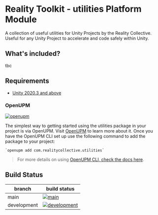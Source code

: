 # Reality Toolkit - utilities Platform Module

A collection of useful utilities for Unity Projects by the Reality Collective.  Useful for any Unity Project to accelerate and code safely within Unity.

## What's included?
<!-- Fill in list of what is included here -->

tbc

## Requirements
<!-- Fill in list of requirements here -->

- [Unity 2020.3 and above](https://unity.com/)

### OpenUPM
<!-- Check openUPM links and details -->

[![openupm](https://img.shields.io/npm/v/com.realitycollective.utilities?label=openupm&registry_uri=https://package.openupm.com)](https://openupm.com/packages/com.realitycollective.utilities/)

The simplest way to getting started using the utilities package in your project is via OpenUPM. Visit [OpenUPM](https://openupm.com/docs/) to learn more about it. Once you have the OpenUPM CLI set up use the following command to add the package to your project:

```
`openupm add com.realitycollective.utilities`
```

> For more details on using [OpenUPM CLI, check the docs here](https://github.com/openupm/openupm-cli#installation).

## Build Status
<!-- Check build status links and details -->

| branch | build status |
| --- | --- |
| main | [![main](https://github.com/realitycollective/com.realitycollective.utilities/actions/workflows/buildupmpackages.yml/badge.svg?branch=main)](https://github.com/realitycollective/com.realitycollective.utilities/actions/workflows/buildupmpackages.yml) |
| development | [![development](https://github.com/realitycollective/com.realitycollective.utilities/actions/workflows/buildupmpackages.yml/badge.svg?branch=development)](https://github.com/realitycollective/com.realitycollective.utilities/actions/workflows/buildupmpackages.yml) |

